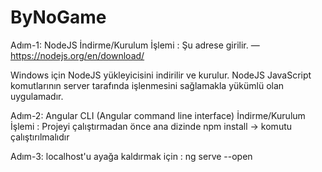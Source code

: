# ByNoGame


Adım-1: NodeJS İndirme/Kurulum İşlemi :
Şu adrese girilir. — https://nodejs.org/en/download/

Windows için NodeJS yükleyicisini indirilir ve kurulur.
NodeJS JavaScript komutlarının server tarafında işlenmesini sağlamakla yükümlü olan uygulamadır.

Adım-2: Angular CLI (Angular command line interface) İndirme/Kurulum İşlemi :
Projeyi çalıştırmadan önce ana dizinde
npm install -> komutu çalıştırılmalıdır

Adım-3: localhost'u ayağa kaldırmak için :
ng serve --open
 
